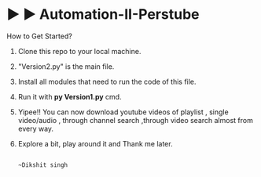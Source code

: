 # ▶ ▶ Automation-II-Perstube 
How to Get Started?

1. Clone this repo to your local machine.
2. "Version2.py" is the main file.
3. Install all modules that need to run the code of this file.
4. Run it with <b>py Version1.py</b> cmd.
5. Yipee!! You can now download youtube videos of playlist , single video/audio , through channel search ,through video search almost from every way.
6. Explore a bit, play around it and Thank me later.

                                                                                             ~Dikshit singh
